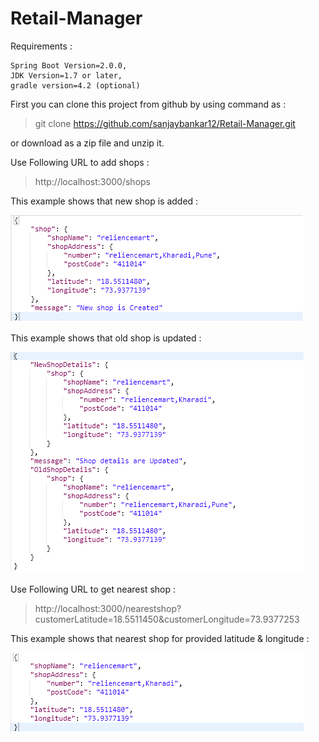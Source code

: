 # Retail-Manager

Requirements :

    Spring Boot Version=2.0.0,
    JDK Version=1.7 or later,
    gradle version=4.2 (optional)

First you can clone this project from github by using command as :
>git clone https://github.com/sanjaybankar12/Retail-Manager.git

or download as a zip file and unzip it.

Use Following URL to add shops :
> http://localhost:3000/shops

This example shows that new shop is added : 

![alt text](https://github.com/sanjaybankar12/Retail-Manager/blob/master/new_shop.png)

This example shows that old shop is updated : 

![alt text](https://github.com/sanjaybankar12/Retail-Manager/blob/master/upd_shop.png)

Use Following URL to get nearest shop :
> http://localhost:3000/nearestshop?customerLatitude=18.5511450&customerLongitude=73.9377253

This example shows that nearest shop for provided latitude & longitude : 

![alt text](https://github.com/sanjaybankar12/Retail-Manager/blob/master/near_shop.png)

